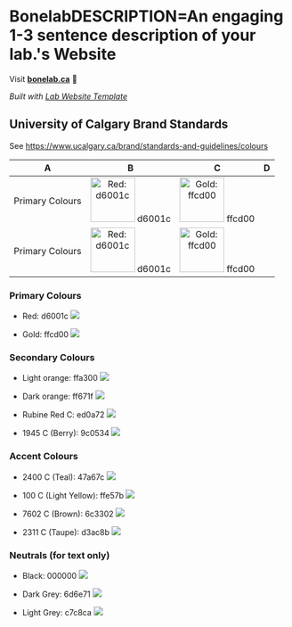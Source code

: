 
# BonelabDESCRIPTION=An engaging 1-3 sentence description of your lab.'s Website

Visit **[bonelab.ca](https://bonelab.ca)** 🚀

_Built with [Lab Website Template](https://greene-lab.gitbook.io/lab-website-template-docs)_

## University of Calgary Brand Standards
See https://www.ucalgary.ca/brand/standards-and-guidelines/colours

|A |B |C |D |
|:-------------------------:|:-------------------------:|:-------------------------:|:-------------------------:|
|Primary Colours |  <img width="80" alt="Red: d6001c" src="/images/brandstandard/BrandStandardRed.png">  d6001c|<img width="80" alt="Gold: ffcd00" src="/images/brandstandard/BrandStandardGold.png">  ffcd00||
|Primary Colours |  <img width="80" alt="Red: d6001c" src="/images/brandstandard/BrandStandardRed.png">  d6001c|<img width="80" alt="Gold: ffcd00" src="/images/brandstandard/BrandStandardGold.png">  ffcd00||

### Primary Colours

- Red: d6001c ![](/images/brandstandard/BrandStandardRed.png)

- Gold: ffcd00 ![](/images/brandstandard/BrandStandardGold.png)


### Secondary Colours

- Light orange: ffa300 ![](/images/brandstandard/BrandStandardLightOrange.png)

- Dark orange: ff671f ![](/images/brandstandard/BrandStandardDarkOrange.png)

- Rubine Red C: ed0a72 ![](/images/brandstandard/BrandStandardRubine.png)

- 1945 C (Berry): 9c0534 ![](/images/brandstandard/BrandStandardBerry.png)


### Accent Colours

- 2400 C (Teal): 47a67c ![](/images/brandstandard/BrandStandardTeal.png)

- 100 C (Light Yellow): ffe57b ![](/images/brandstandard/BrandStandardLightYellow.png)

- 7602 C (Brown): 6c3302 ![](/images/brandstandard/BrandStandardBrown.png)

- 2311 C (Taupe): d3ac8b ![](/images/brandstandard/BrandStandardTaupe.png)


### Neutrals (for text only)

- Black: 000000 ![](/images/brandstandard/BrandStandardBlack.png)

- Dark Grey: 6d6e71 ![](/images/brandstandard/BrandStandardDarkGrey.png)

- Light Grey: c7c8ca ![](/images/brandstandard/BrandStandardLightGreg.png)

